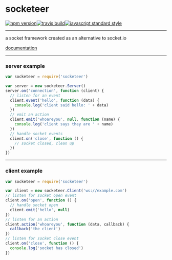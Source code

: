 socketeer
===

[![npm version](https://img.shields.io/npm/v/socketeer.svg?style=flat-square)](https://npmjs.com/package/socketeer)[![travis build](https://img.shields.io/travis/SEAPUNK/socketeer.svg?style=flat-square)](https://travis-ci.org/SEAPUNK/socketeer)[![javascript standard style](https://img.shields.io/badge/code%20style-standard-blue.svg?style=flat-square)](http://standardjs.com/)

---

a socket framework created as an alternative to socket.io

[documentation](https://seapunk.github.io/socketeer)

---

### server example

```javascript
var socketeer = require('socketeer')

var server = new socketeer.Server()
server.on('connection', function (client) {
  // listen for an event
  client.event('hello', function (data) {
    console.log('client said hello: ' + data)
  })
  // emit an action
  client.emit('whoareyou', null, function (name) {
    console.log('client says they are ' + name)
  })
  // handle socket events
  client.on('close', function () {
    // socket closed, clean up
  })
})

```

---

### client example

```javascript
var socketeer = require('socketeer')

var client = new socketeer.Client('ws://example.com')
// listen for socket open event
client.on('open', function () {
  // handle socket open
  client.emit('hello', null)
})
// listen for an action
client.action('whoareyou', function (data, callback) {
  callback('the client')
})
// listen for socket close event
client.on('close', function () {
  console.log('socket has closed')
})

```
